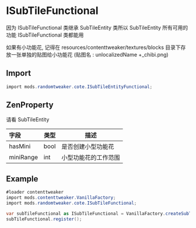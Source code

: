 # ISubTileFunctional

因为 ISubTileFunctional 类继承 SubTileEntity 类所以 SubTileEntity 所有可用的功能 ISubTileFunctional 类都能用

如果有小功能花, 记得在 resources/contenttweaker/textures/blocks 目录下存放一张单独的贴图给小功能花 (贴图名 : unlocalizedName +_chibi.png)

## Import

```csharp
import mods.randomtweaker.cote.ISubTileEntityFunctional;
```

## ZenProperty

请看 SubTileEntity

| 字段 | 类型 | 描述 |
| :------ | ------ | ------ |
| hasMini | bool | 是否创建小型功能花 |
| miniRange | int | 小型功能花的工作范围 |

## Example

```csharp
#loader contenttweaker
import mods.contenttweaker.VanillaFactory;
import mods.randomtweaker.cote.ISubTileFunctional;

var subTileFunctional as ISubTileFunctional = VanillaFactory.createSubTileFunctional("test_1", 0xFFFFFF);
subTileFunctional.register();
```